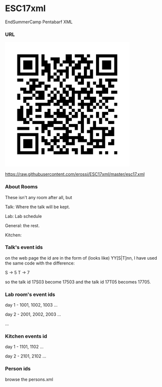# ESC17xml
EndSummerCamp Pentabarf XML

### URL

![qrcode](https://raw.githubusercontent.com/erossi/ESC17xml/master/qr_code.jpg)

https://raw.githubusercontent.com/erossi/ESC17xml/master/esc17.xml

### About Rooms

These isn't any room after all, but

Talk: Where the talk will be kept.

Lab: Lab schedule

General: the rest.

Kitchen:

### Talk's event ids

on the web page the id are in the form of (looks like) YY[S|T]nn,
I have used the same code with the difference:

S -> 5
T -> 7

so the talk id 17S03 become 17503 and the talk id 17T05 becomes 17705.

### Lab room's event ids

day 1 - 1001, 1002, 1003 ...

day 2 - 2001, 2002, 2003 ...

...

### Kitchen events id

day 1 - 1101, 1102 ...

day 2 - 2101, 2102 ...

### Person ids

browse the persons.xml

### 
